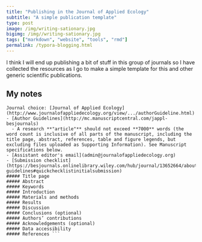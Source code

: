 ```yaml
---
title: "Publishing in the Journal of Applied Ecology"
subtitle: "A simple publication template"
type: post
image: /img/writing-sationary.jpg
bigimg: /img//writing-sationary.jpg
tags: ["markdown", "website", "tools", "rmd"]
permalink: /typora-blogging.html
---
```


I think I will end up publishing a bit of stuff in this group of journals so I have collected the resources as I go to make a simple template for this and other generic scientific publications.

## My notes

``` ## Publishing notes
Journal choice: [Journal of Applied Ecology](http://www.journalofappliedecology.org/view/.../authorGuideline.html)
- [Author Guidelines](http://mc.manuscriptcentral.com/jappl-besjournals)
  - A research **"article"** should not exceed **7000** words (the word count is inclusive of all parts of the manuscript, including the title page, abstract, references, table and figure legends, but excluding files uploaded as Supporting Information). See Manuscript specifications below.
- [Assistant editor's email](admin@journalofappliedecology.org)
- [Submission checklist](https://besjournals.onlinelibrary.wiley.com/hub/journal/13652664/about/author-guidelines#quickchecklistinitialsubmission)
##### Title page
##### Abstract
##### Keywords
##### Introduction
##### Materials and methods
##### Results
##### Discussion
##### Conclusions (optional)
##### Authors’ contributions
##### Acknowledgements (optional)
##### Data accessibility
##### References ```

